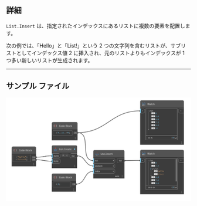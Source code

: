 ## 詳細
`List.Insert` は、指定されたインデックスにあるリストに複数の要素を配置します。

次の例では、「Hello」と「List!」という 2 つの文字列を含むリストが、サブリストとしてインデックス値 2 に挿入され、元のリストよりもインデックスが 1 つ多い新しいリストが生成されます。

___
## サンプル ファイル

![List.Insert](./DSCore.List.Insert_img.jpg)
